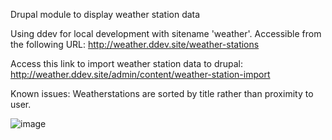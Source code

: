 Drupal module to display weather station data

Using ddev for local development with sitename 'weather'.
Accessible from the following URL: http://weather.ddev.site/weather-stations

Access this link to import weather station data to drupal: http://weather.ddev.site/admin/content/weather-station-import

Known issues: Weatherstations are sorted by title rather than proximity to user. 

![image](https://github.com/attenuatingloop/drupal-weather-stations/assets/1172967/00ebe19f-4a89-490d-82b4-c12cc0ddf033)
